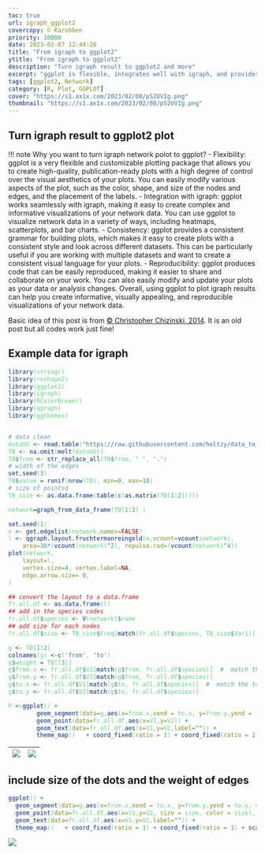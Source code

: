 ```yaml
---
toc: true
url: igraph_ggplot2
covercopy: © Karobben
priority: 10000
date: 2023-02-07 12:44:28
title: "From igraph to ggplot2"
ytitle: "From igraph to ggplot2"
description: "Turn igraph result to ggplot2 and more"
excerpt: "ggplot is flexible, integrates well with igraph, and provides a consistent grammar for building plots, making it an ideal tool for creating informative, visually appealing, and reproducible visualizations of your network data. <a title='ChatGPT'>Who sad this?</a>"
tags: [ggplot2, Network]
category: [R, Plot, GGPLOT]
cover: "https://s1.ax1x.com/2023/02/08/pS2UVIg.png"
thumbnail: "https://s1.ax1x.com/2023/02/08/pS2UVIg.png"
---
```



## Turn igraph result to ggplot2 plot

!!! note Why you want to turn igraph network polot to ggplot?
    - Flexibility: ggplot is a very flexible and customizable plotting package that allows you to create high-quality, publication-ready plots with a high degree of control over the visual aesthetics of your plots. You can easily modify various aspects of the plot, such as the color, shape, and size of the nodes and edges, and the placement of the labels.
    - Integration with igraph: ggplot works seamlessly with igraph, making it easy to create complex and informative visualizations of your network data. You can use ggplot to visualize network data in a variety of ways, including heatmaps, scatterplots, and bar charts.
    - Consistency: ggplot provides a consistent grammar for building plots, which makes it easy to create plots with a consistent style and look across different datasets. This can be particularly useful if you are working with multiple datasets and want to create a consistent visual language for your plots.
    - Reproducibility: ggplot produces code that can be easily reproduced, making it easier to share and collaborate on your work. You can also easily modify and update your plots as your data or analysis changes.
    Overall, using ggplot to plot igraph results can help you create informative, visually appealing, and reproducible visualizations of your network data.

Basic idea of this post is from [© Christopher Chizinski, 2014](https://chrischizinski.github.io/rstats/igraph-ggplotll/). It is an old post but all codes work just fine!

## Example data for igraph

```r
library(stringr)
library(reshape2)
library(ggplot2)
library(igraph)
library(RColorBrewer)
library(qgraph)
library(ggthemes)


# data clean
dataUU <- read.table("https://raw.githubusercontent.com/holtzy/data_to_viz/master/Example_dataset/13_AdjacencyUndirectedUnweighted.csv", header=TRUE)
TB <- na.omit(melt(dataUU))
TB$from <- str_replace_all(TB$from, ' ', '.')
# width of the edges
set.seed(3)
TB$value = runif(nrow(TB), min=0, max=10)
# size of pointsd
TB_size <- as.data.frame(table(c(as.matrix(TB[1:2]))))

network=graph_from_data_frame(TB[1:2] )

set.seed(1)
e <- get.edgelist(network,names=FALSE)
l <- qgraph.layout.fruchtermanreingold(e,vcount=vcount(network),  
    area=30*(vcount(network)^2), repulse.rad=(vcount(network)^4))  
plot(network,  
    layout=l, 
    vertex.size=4, vertex.label=NA,  
    edge.arrow.size= 0, 
)
```




```r
## convert the layout to a data.frame
fr.all.df <- as.data.frame(l)
## add in the species codes
fr.all.df$species <- V(network)$name
## add size for each nodes
fr.all.df$size <- TB_size$Freq[match(fr.all.df$species, TB_size$Var1)]

g <- TB[1:2]
colnames(g) <-c('from', 'to')
g$weight = TB[[3]]
g$from.x <- fr.all.df$V1[match(g$from, fr.all.df$species)]  #  match the from locations from the node data.frame we previously connected
g$from.y <- fr.all.df$V2[match(g$from, fr.all.df$species)]
g$to.x <- fr.all.df$V1[match(g$to, fr.all.df$species)]  #  match the to locations from the node data.frame we previously connected
g$to.y <- fr.all.df$V2[match(g$to, fr.all.df$species)]

P <-ggplot() +
        geom_segment(data=g,aes(x=from.x,xend = to.x, y=from.y,yend = to.y, size = weight),colour="black", alpha =.1 ) +
        geom_point(data=fr.all.df,aes(x=V1,y=V2)) +
        geom_text(data=fr.all.df,aes(x=V1,y=V2,label="")) +
        theme_map()   + coord_fixed(ratio = 1) + coord_fixed(ratio = 1)
```

|![](https://s1.ax1x.com/2023/02/08/pS2NQED.png)|![](https://s1.ax1x.com/2023/02/08/pS2N14H.png)|
|:-:|:-:|

## include size of the dots and the weight of edges

```r
ggplot() +
  geom_segment(data=g,aes(x=from.x,xend = to.x, y=from.y,yend = to.y, size = weight), size = log(g$weight + 1)/2, colour="black", alpha =.1 ) +
  geom_point(data=fr.all.df,aes(x=V1,y=V2, size = size, color = size), alpha = .8) +
  geom_text(data=fr.all.df,aes(x=V1,y=V2,label="")) +
  theme_map()   + coord_fixed(ratio = 1) + coord_fixed(ratio = 1) + scale_color_gradient(high = 'red', low = 'steelblue')
```


![](https://s1.ax1x.com/2023/02/08/pS2UVIg.png)


<style>
pre {
  background-color:#38393d;
  color: #5fd381;
}
</style>
